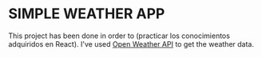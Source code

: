 # SIMPLE WEATHER APP
This project has been done in order to (practicar los conocimientos adquiridos en React). I've used [Open Weather API](https://openweathermap.org/api) to get the weather data.